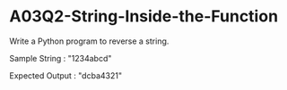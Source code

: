 # A03Q2-String-Inside-the-Function

Write a Python program to reverse a string.

Sample String : "1234abcd"

Expected Output : "dcba4321"
